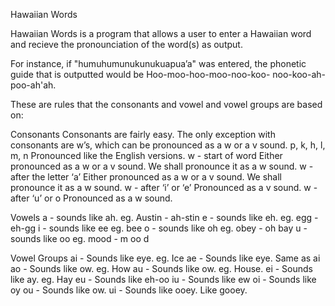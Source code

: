 Hawaiian Words

Hawaiian Words is a program that allows a user to enter a Hawaiian word and recieve the pronounciation of the word(s) as output. 

For instance, if "humuhumunukunukuapua’a" was entered, the phonetic guide that is outputted would be Hoo-moo-hoo-moo-noo-koo- noo-koo-ah-poo-ah'ah.

These are rules that the consonants and vowel and vowel groups are based on:

Consonants
Consonants are fairly easy. The only exception with consonants are w’s, which can be pronounced as
a w or a v sound.
p, k, h, l, m, n Pronounced like the English versions.
w - start of word Either pronounced as a w or a v sound. We shall
pronounce it as a w sound.
w - after the letter ‘a’ Either pronounced as a w or a v sound. We shall
pronounce it as a w sound.
w - after ‘i’ or ‘e’ Pronounced as a v sound.
w - after ‘u’ or o Pronounced as a w sound.

Vowels
a - sounds like ah. eg. Austin - ah-stin
e - sounds like eh. eg. egg - eh-gg
i - sounds like ee eg. bee
o - sounds like oh eg. obey - oh bay
u - sounds like oo eg. mood - m oo d

Vowel Groups
ai - Sounds like eye. eg. Ice
ae - Sounds like eye. Same as ai
ao - Sounds like ow. eg. How
au - Sounds like ow. eg. House.
ei - Sounds like ay. eg. Hay
eu - Sounds like eh-oo
iu - Sounds like ew
oi - Sounds like oy
ou - Sounds like ow.
ui - Sounds like ooey. Like gooey.




